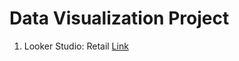# Data Visualization Project
1. Looker Studio: Retail [Link](https://lookerstudio.google.com/reporting/481a426d-6a48-49ec-888a-cf01614c021d)
